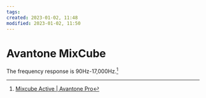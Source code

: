 ```yaml
---
tags: 
created: 2023-01-02, 11:48
modified: 2023-01-02, 11:50
---
```


# Avantone MixCube
The frequency response is 90Hz-17,000Hz.[^1]

[^1]: [Mixcube Active | Avantone Pro](https://www.avantonepro.com/en/products/mixcube-active)